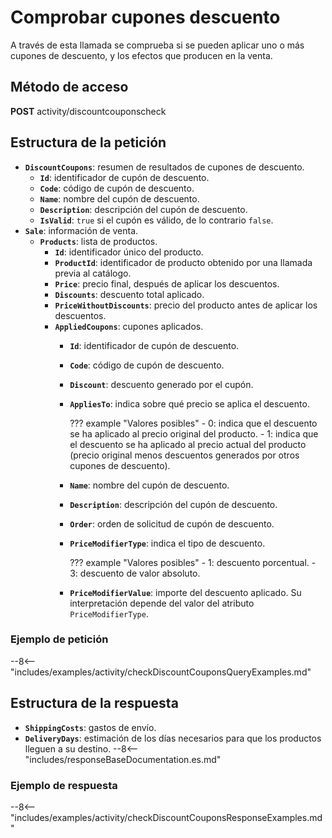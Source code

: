 # Comprobar cupones descuento

A través de esta llamada se comprueba si se pueden aplicar uno o más cupones de descuento, y los efectos que producen en la venta.

## Método de acceso

**POST** activity/discountcouponscheck

## Estructura de la petición

- **`DiscountCoupons`**: resumen de resultados de cupones de descuento.
    - **`Id`**: identificador de cupón de descuento.
    - **`Code`**: código de cupón de descuento.
    - **`Name`**: nombre del cupón de descuento.
    - **`Description`**: descripción del cupón de descuento.
    - **`IsValid`**: `true` si el cupón es válido, de lo contrario `false`.
- **`Sale`**: información de venta.
    - **`Products`**: lista de productos.
        - **`Id`**: identificador único del producto.
        - **`ProductId`**: identificador de producto obtenido por una llamada previa al catálogo.
        - **`Price`**: precio final, después de aplicar los descuentos.
        - **`Discounts`**: descuento total aplicado.
        - **`PriceWithoutDiscounts`**: precio del producto antes de aplicar los descuentos.
        - **`AppliedCoupons`**: cupones aplicados.
            - **`Id`**: identificador de cupón de descuento.
            - **`Code`**: código de cupón de descuento.
            - **`Discount`**: descuento generado por el cupón.
            - **`AppliesTo`**: indica sobre qué precio se aplica el descuento.

                ??? example "Valores posibles"
                    - 0: indica que el descuento se ha aplicado al precio original del producto.
                    - 1: indica que el descuento se ha aplicado al precio actual del producto (precio original menos descuentos generados por otros cupones de descuento).

            - **`Name`**: nombre del cupón de descuento.
            - **`Description`**: descripción del cupón de descuento.
            - **`Order`**: orden de solicitud de cupón de descuento.
            - **`PriceModifierType`**: indica el tipo de descuento.

                ??? example "Valores posibles"
                    - 1: descuento porcentual.
                    - 3: descuento de valor absoluto.

            - **`PriceModifierValue`**: importe del descuento aplicado. Su interpretación depende del valor del atributo `PriceModifierType`.

### Ejemplo de petición

--8<-- "includes/examples/activity/checkDiscountCouponsQueryExamples.md"

## Estructura de la respuesta

- **`ShippingCosts`**: gastos de envío.
- **`DeliveryDays`**: estimación de los días necesarios para que los productos lleguen a su destino.
--8<-- "includes/responseBaseDocumentation.es.md"

### Ejemplo de respuesta

--8<-- "includes/examples/activity/checkDiscountCouponsResponseExamples.md"
